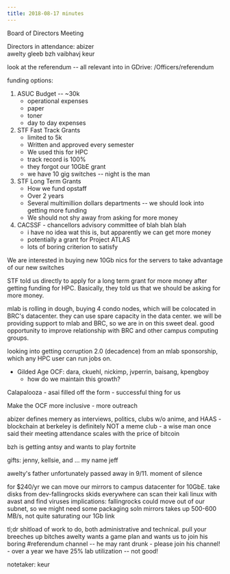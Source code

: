 ```yaml
---
title: 2018-08-17 minutes
---
```

Board of Directors Meeting

Directors in attendance:
abizer    
awelty
gleeb
bzh
vaibhavj
keur

look at the referendum -- all relevant into in GDrive: /Officers/referendum

funding options:
1) ASUC Budget -- ~30k
    - operational expenses
    - paper
    - toner
    - day to day expenses
2) STF Fast Track Grants
    * limited to 5k
    - Written and approved every semester
    - We used this for HPC
    - track record is 100% 
    - they forgot our 10GbE grant
    - we have 10 gig switches -- night is the man
3) STF Long Term Grants
    - How we fund opstaff
    - Over 2 years
    - Several multimillion dollars departments -- we should look into getting more funding
    - We should not shy away from asking for more money 
4) CACSSF - chancellors advisory committee of blah blah blah
    - i have no idea wat this is, but apparently we can get more money  
    - potentially a grant for Project ATLAS
    - lots of boring criterion to satisfy

We are interested in buying new 10Gb nics for the servers to take advantage of our new switches

STF told us directly to apply for a long term grant for more money after getting funding for HPC.
Basically, they told us that we should be asking for more money.

mlab is rolling in dough, buying 4 condo nodes, which will be colocated in BRC's datacenter. they
can use spare capacity in the data center. we will be providing support to mlab and BRC, so we
are in on this sweet deal. good opportunity to improve relationship with BRC and other campus
computing groups.

looking into getting corruption 2.0 (decadence) from an mlab sponsorship, which any HPC user can run jobs on.

* Gilded Age OCF: dara, ckuehl, nickimp, jvperrin, baisang, kpengboy
    - how do we maintain this growth?

Calapalooza
    - asai filled off the form
    - successful thing for us

Make the OCF more inclusive
    - more outreach

abizer defines memery as interviews, politics, clubs w/o anime, and HAAS
    - blockchain at berkeley is definitely NOT a meme club
    - a wise man once said their meeting attendance scales with the price of bitcoin

bzh is getting antsy and wants to play fortnite

gifts:
    jenny, kellsie, and ... my name jeff

awelty's father unfortunately passed away in 9/11. moment of silence

for $240/yr we can move our mirrors to campus datacenter for 10GbE.
take disks from dev-fallingrocks
skids everywhere can scan their kali linux with avast and find viruses
implications: fallingrocks could move out of our subnet, so we might need some packaging soln
              mirrors takes up 500-600 MB/s, not quite saturating our 1Gb link

tl;dr shitload of work to do, both administrative and technical. pull your breeches up bitches
awelty wants a game plan and wants us to join his boring #referendum channel -- he may rant drunk
    - please join his channel!
    - over a year we have 25% lab utilization -- not good! 

notetaker: keur
